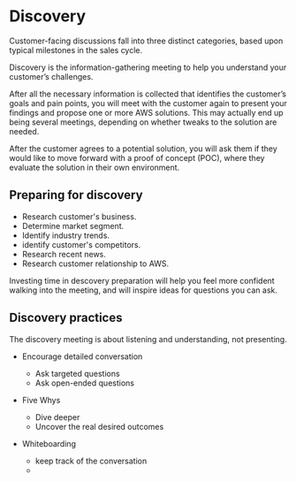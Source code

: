# Discovery

Customer-facing discussions fall into three distinct categories, based upon typical milestones in the sales cycle.

Discovery is the information-gathering meeting to help you understand your customer’s challenges.

After all the necessary information is collected that identifies the customer’s goals and pain points, you will meet with the customer again to present your findings and propose one or more AWS solutions. This may actually end up being several meetings, depending on whether tweaks to the solution are needed.

After the customer agrees to a potential solution, you will ask them if they would like to move forward with a proof of concept (POC), where they evaluate the solution in their own environment.

## Preparing for discovery
- Research customer's business.
- Determine market segment.
- Identify industry trends.
- identify customer's competitors.
- Research recent news.
- Research customer relationship to AWS.

Investing time in descovery preparation will help you feel more confident walking into the meeting, and will inspire ideas for questions you can ask.

## Discovery practices
The discovery meeting is about listening and understanding, not presenting.

- Encourage detailed conversation
  - Ask targeted questions
  - Ask open-ended questions

- Five Whys
  - Dive deeper
  - Uncover the real desired outcomes

- Whiteboarding
  - keep track of the conversation
  -

